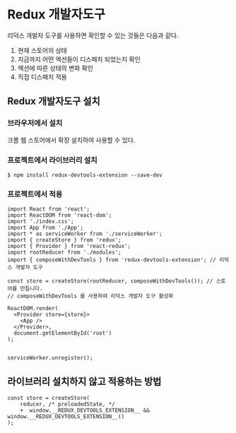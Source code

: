 # Redux 개발자도구

리덕스 개발자 도구를 사용하면 확인할 수 있는 것들은 다음과 같다.

1. 현재 스토어의 상태
2. 지금까지 어떤 액션들이 디스패치 되었는지 확인
3. 액션에 따른 상태의 변화 확인
4. 직접 디스패치 적용

## Redux 개발자도구 설치

### 브라우저에서 설치

크롬 웹 스토어에서 확장 설치하여 사용할 수 있다.

### 프로젝트에서 라이브러리 설치

```
$ npm install redux-devtools-extension --save-dev
```

### 프로젝트에서 적용

```
import React from 'react';
import ReactDOM from 'react-dom';
import './index.css';
import App from './App';
import * as serviceWorker from './serviceWorker';
import { createStore } from 'redux';
import { Provider } from 'react-redux';
import rootReducer from './modules';
import { composeWithDevTools } from 'redux-devtools-extension'; // 리덕스 개발자 도구

const store = createStore(rootReducer, composeWithDevTools()); // 스토어를 만듭니다.
// composeWithDevTools 를 사용하여 리덕스 개발자 도구 활성화

ReactDOM.render(
  <Provider store={store}>
    <App />
  </Provider>,
  document.getElementById('root')
);


serviceWorker.unregister();
```

## 라이브러리 설치하지 않고 적용하는 방법

```
const store = createStore(
    reducer, /* preloadedState, */
    +  window.__REDUX_DEVTOOLS_EXTENSION__ && window.__REDUX_DEVTOOLS_EXTENSION__()
);
```

